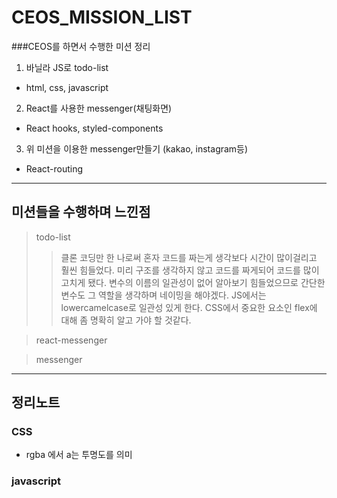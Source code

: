 # CEOS_MISSION_LIST
###CEOS를 하면서 수행한 미션 정리

1. 바닐라 JS로 todo-list
- html, css, javascript

2. React를 사용한 messenger(채팅화면)
- React hooks, styled-components

3. 위 미션을 이용한 messenger만들기 (kakao, instagram등)
- React-routing

---------------------------------------------------------

## 미션들을 수행하며 느낀점

> todo-list
>>클론 코딩만 한 나로써 혼자 코드를 짜는게 생각보다 시간이 많이걸리고 훨씬 힘들었다. 
>>미리 구조를 생각하지 않고 코드를 짜게되어 코드를 많이 고치게 됐다.
>>변수의 이름의 일관성이 없어 알아보기 힘들었으므로 간단한 변수도 그 역할을 생각하며 네이밍을 해야겠다.
>>JS에서는 lowercamelcase로 일관성 있게 한다.
>>CSS에서 중요한 요소인 flex에 대해 좀 명확히 알고 가야 할 것같다.


>react-messenger

> messenger


---------------------------------------------------------

## 정리노트

### CSS
- rgba 에서 a는 투명도를 의미

### javascript

